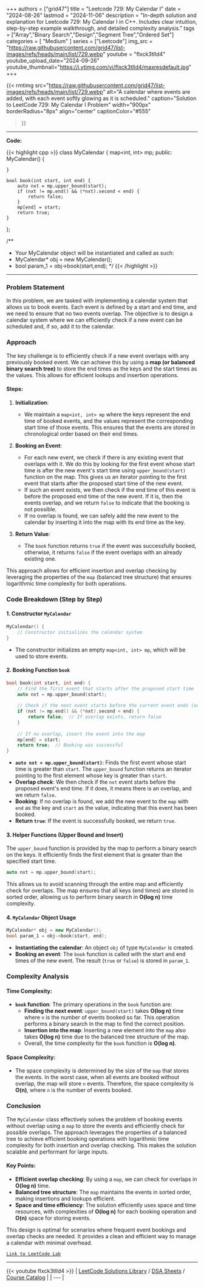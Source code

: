 
+++
authors = ["grid47"]
title = "Leetcode 729: My Calendar I"
date = "2024-08-26"
lastmod = "2024-11-06"
description = "In-depth solution and explanation for Leetcode 729: My Calendar I in C++. Includes clear intuition, step-by-step example walkthrough, and detailed complexity analysis."
tags = ["Array","Binary Search","Design","Segment Tree","Ordered Set"]
categories = [
    "Medium"
]
series = ["Leetcode"]
img_src = "https://raw.githubusercontent.com/grid47/list-images/refs/heads/main/list/729.webp"
youtube = "fIxck3tlId4"
youtube_upload_date="2024-09-26"
youtube_thumbnail="https://i.ytimg.com/vi/fIxck3tlId4/maxresdefault.jpg"
+++


{{< rmtimg 
    src="https://raw.githubusercontent.com/grid47/list-images/refs/heads/main/list/729.webp" 
    alt="A calendar where events are added, with each event softly glowing as it is scheduled."
    caption="Solution to LeetCode 729: My Calendar I Problem"
    width="900px"
    borderRadius="8px"
    align="center" 
    captionColor="#555"
>}}
---
**Code:**

{{< highlight cpp >}}
class MyCalendar {
    map<int, int> mp;
public:
    MyCalendar() {
        
    }
    
    bool book(int start, int end) {
        auto nxt = mp.upper_bound(start);
        if (nxt != mp.end() && (*nxt).second < end) {
            return false;
        }
        mp[end] = start;
        return true;
    }
};

/**
 * Your MyCalendar object will be instantiated and called as such:
 * MyCalendar* obj = new MyCalendar();
 * bool param_1 = obj->book(start,end);
 */
{{< /highlight >}}
---

### Problem Statement

In this problem, we are tasked with implementing a calendar system that allows us to book events. Each event is defined by a start and end time, and we need to ensure that no two events overlap. The objective is to design a calendar system where we can efficiently check if a new event can be scheduled and, if so, add it to the calendar.

### Approach

The key challenge is to efficiently check if a new event overlaps with any previously booked event. We can achieve this by using a **map (or balanced binary search tree)** to store the end times as the keys and the start times as the values. This allows for efficient lookups and insertion operations.

#### Steps:

1. **Initialization**: 
   - We maintain a `map<int, int> mp` where the keys represent the end time of booked events, and the values represent the corresponding start time of those events. This ensures that the events are stored in chronological order based on their end times.
   
2. **Booking an Event**:
   - For each new event, we check if there is any existing event that overlaps with it. We do this by looking for the first event whose start time is after the new event's start time using `upper_bound(start)` function on the map. This gives us an iterator pointing to the first event that starts after the proposed start time of the new event.
   - If such an event exists, we then check if the end time of this event is before the proposed end time of the new event. If it is, then the events overlap, and we return `false` to indicate that the booking is not possible.
   - If no overlap is found, we can safely add the new event to the calendar by inserting it into the map with its end time as the key.

3. **Return Value**:
   - The `book` function returns `true` if the event was successfully booked, otherwise, it returns `false` if the event overlaps with an already existing one.

This approach allows for efficient insertion and overlap checking by leveraging the properties of the `map` (balanced tree structure) that ensures logarithmic time complexity for both operations.

### Code Breakdown (Step by Step)

#### 1. **Constructor `MyCalendar`**

```cpp
MyCalendar() {
    // Constructor initializes the calendar system
}
```
- The constructor initializes an empty `map<int, int> mp`, which will be used to store events.
  
#### 2. **Booking Function `book`**

```cpp
bool book(int start, int end) {
    // Find the first event that starts after the proposed start time
    auto nxt = mp.upper_bound(start);
    
    // Check if the next event starts before the current event ends (overlap check)
    if (nxt != mp.end() && (*nxt).second < end) {
        return false;  // If overlap exists, return false
    }
    
    // If no overlap, insert the event into the map
    mp[end] = start;
    return true;  // Booking was successful
}
```
- **`auto nxt = mp.upper_bound(start)`**: Finds the first event whose start time is greater than `start`. The `upper_bound` function returns an iterator pointing to the first element whose key is greater than `start`.
- **Overlap check**: We then check if the `nxt` event starts before the proposed event's end time. If it does, it means there is an overlap, and we return `false`.
- **Booking**: If no overlap is found, we add the new event to the `map` with `end` as the key and `start` as the value, indicating that this event has been booked.
- **Return `true`**: If the event is successfully booked, we return `true`.

#### 3. **Helper Functions (Upper Bound and Insert)**
The `upper_bound` function is provided by the map to perform a binary search on the keys. It efficiently finds the first element that is greater than the specified start time.

```cpp
auto nxt = mp.upper_bound(start);
```

This allows us to avoid scanning through the entire map and efficiently check for overlaps. The map ensures that all keys (end times) are stored in sorted order, allowing us to perform binary search in **O(log n)** time complexity.

#### 4. **`MyCalendar` Object Usage**

```cpp
MyCalendar* obj = new MyCalendar();
bool param_1 = obj->book(start, end);
```
- **Instantiating the calendar**: An object `obj` of type `MyCalendar` is created.
- **Booking an event**: The `book` function is called with the start and end times of the new event. The result (`true` or `false`) is stored in `param_1`.

### Complexity Analysis

#### Time Complexity:
- **`book` function**: The primary operations in the `book` function are:
  - **Finding the next event**: `upper_bound(start)` takes **O(log n)** time where `n` is the number of events booked so far. This operation performs a binary search in the map to find the correct position.
  - **Insertion into the map**: Inserting a new element into the `map` also takes **O(log n)** time due to the balanced tree structure of the map.
  - Overall, the time complexity for the `book` function is **O(log n)**.

#### Space Complexity:
- The space complexity is determined by the size of the `map` that stores the events. In the worst case, when all events are booked without overlap, the map will store `n` events. Therefore, the space complexity is **O(n)**, where `n` is the number of events booked.

### Conclusion

The `MyCalendar` class effectively solves the problem of booking events without overlap using a `map` to store the events and efficiently check for possible overlaps. The approach leverages the properties of a balanced tree to achieve efficient booking operations with logarithmic time complexity for both insertion and overlap checking. This makes the solution scalable and performant for large inputs.

#### Key Points:
- **Efficient overlap checking**: By using a `map`, we can check for overlaps in **O(log n)** time.
- **Balanced tree structure**: The `map` maintains the events in sorted order, making insertions and lookups efficient.
- **Space and time efficiency**: The solution efficiently uses space and time resources, with complexities of **O(log n)** for each booking operation and **O(n)** space for storing events.

This design is optimal for scenarios where frequent event bookings and overlap checks are needed. It provides a clean and efficient way to manage a calendar with minimal overhead.

[`Link to LeetCode Lab`](https://leetcode.com/problems/my-calendar-i/description/)

---
{{< youtube fIxck3tlId4 >}}
| [LeetCode Solutions Library](https://grid47.xyz/leetcode/) / [DSA Sheets](https://grid47.xyz/sheets/) / [Course Catalog](https://grid47.xyz/courses/) |
| --- |
